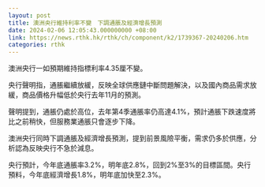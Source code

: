 ```yaml
---
layout: post
title: 澳洲央行維持利率不變　下調通脹及經濟增長預測
date: 2024-02-06 12:05:43.000000000 +08:00
link: https://news.rthk.hk/rthk/ch/component/k2/1739367-20240206.htm
categories: rthk
---
```


澳洲央行一如預期維持指標利率4.35厘不變。

央行聲明指，通脹繼續放緩，反映全球供應鏈中斷問題解決，以及國內商品需求放緩，商品價格升幅低於央行去年11月的預測。

聲明提到，通脹仍處於高位，去年第4季通脹率仍高達4.1%，預計通脹下跌速度將比之前稍快，但服務業通脹只會逐步下降。

澳洲央行同時下調通脹及經濟增長預測，提到前景風險平衡，需求仍多於供應，分析認為反映央行不急於減息。

央行預計，今年底通脹率3.2%，明年底2.8%，回到2%至3%的目標區間。央行預料，今年底經濟增長1.8%，明年底加快至2.3%。
